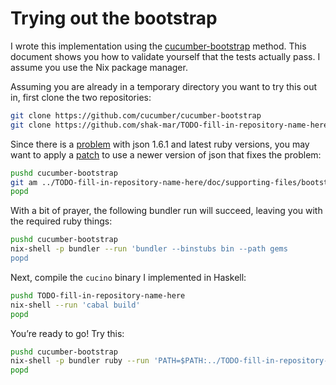 # Trying out the bootstrap

I wrote this implementation using the [cucumber-bootstrap][1] method.  This
document shows you how to validate yourself that the tests actually pass.  I
assume you use the Nix package manager.

Assuming you are already in a temporary directory you want to try this out in,
first clone the two repositories:

```sh
git clone https://github.com/cucumber/cucumber-bootstrap
git clone https://github.com/shak-mar/TODO-fill-in-repository-name-here
```

Since there is a [problem][2] with json 1.6.1 and latest ruby versions, you may
want to apply a [patch][3] to use a newer version of json that fixes the
problem:

```sh
pushd cucumber-bootstrap
git am ../TODO-fill-in-repository-name-here/doc/supporting-files/bootstrap-Use-json-1.8.2.patch
popd
```

With a bit of prayer, the following bundler run will succeed, leaving you with
the required ruby things:

```sh
pushd cucumber-bootstrap
nix-shell -p bundler --run 'bundler --binstubs bin --path gems
popd
```

Next, compile the `cucino` binary I implemented in Haskell:

```sh
pushd TODO-fill-in-repository-name-here
nix-shell --run 'cabal build'
popd
```

You’re ready to go!  Try this:

```sh
pushd cucumber-bootstrap
nix-shell -p bundler ruby --run 'PATH=$PATH:../TODO-fill-in-repository-name-here/dist/build/cucino/ ./bin/cucumber'
popd
```

[1]: https://github.com/cucumber/cucumber-bootstrap
[2]: https://github.com/flori/json/issues/229
[3]: https://github.com/shak-mar/TODO-fill-in-repository-name-here/TODO-path
